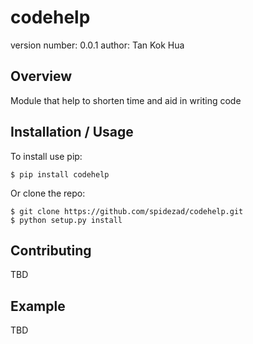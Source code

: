 codehelp
===============================

version number: 0.0.1
author: Tan Kok Hua

Overview
--------

Module that help to shorten time and aid in writing code

Installation / Usage
--------------------

To install use pip:

    $ pip install codehelp


Or clone the repo:

    $ git clone https://github.com/spidezad/codehelp.git
    $ python setup.py install
    
Contributing
------------

TBD

Example
-------

TBD